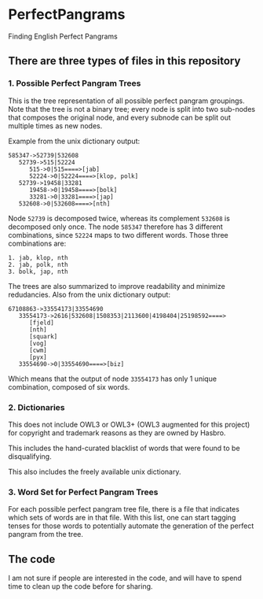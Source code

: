 # PerfectPangrams
Finding English Perfect Pangrams

## There are three types of files in this repository

### 1. Possible Perfect Pangram Trees

This is the tree representation of all possible perfect pangram groupings. Note that the tree is not a binary tree; every node is split into two sub-nodes that composes the original node, and every subnode can be split out multiple times as new nodes.

Example from the unix dictionary output:

```
585347->52739|532608
   52739->515|52224
      515->0|515====>[jab]
      52224->0|52224====>[klop, polk]
   52739->19458|33281
      19458->0|19458====>[bolk]
      33281->0|33281====>[jap]
   532608->0|532608====>[nth]
```

Node ```52739``` is decomposed twice, whereas its complement ```532608``` is decomposed only once. The node ```585347``` therefore has 3 different combinations, since ```52224``` maps to two different words. Those three combinations are:

```
1. jab, klop, nth
2. jab, polk, nth
3. bolk, jap, nth
```

The trees are also summarized to improve readability and minimize redudancies. Also from the unix dictionary output:

```
67108863->33554173|33554690
   33554173->2616|532608|1508353|2113600|4198404|25198592====>
      [fjeld]
      [nth]
      [squark]
      [vog]
      [cwm]
      [pyx]
   33554690->0|33554690====>[biz]
```

Which means that the output of node ```33554173``` has only 1 unique combination, composed of six words.

### 2. Dictionaries

This does not include OWL3 or OWL3+ (OWL3 augmented for this project) for copyright and trademark reasons as they are owned by Hasbro.

This includes the hand-curated blacklist of words that were found to be disqualifying.

This also includes the freely available unix dictionary.

### 3. Word Set for Perfect Pangram Trees

For each possible perfect pangram tree file, there is a file that indicates which sets of words are in that file. With this list, one can start tagging tenses for those words to potentially automate the generation of the perfect pangram from the tree.

## The code

I am not sure if people are interested in the code, and will have to spend time to clean up the code before for sharing.